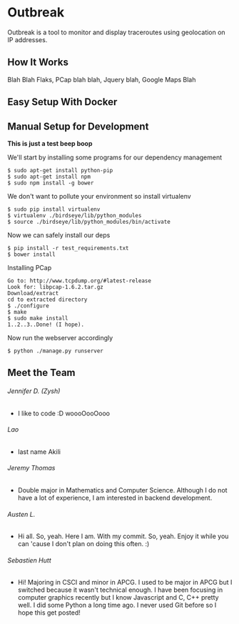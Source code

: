 Outbreak
=====

Outbreak is a tool to monitor and display traceroutes using geolocation on IP addresses.

How It Works
----
Blah Blah Flaks, PCap blah blah, Jquery blah, Google Maps Blah

Easy Setup With Docker
-----

Manual Setup for Development
-----
**This is just a test beep boop**

We'll start by installing some programs for our dependency management
```
$ sudo apt-get install python-pip 
$ sudo apt-get install npm
$ sudo npm install -g bower
```

We don't want to pollute your environment so install virtualenv
```
$ sudo pip install virtualenv
$ virtualenv ./birdseye/lib/python_modules
$ source ./birdseye/lib/python_modules/bin/activate
```

Now we can safely install our deps
```
$ pip install -r test_requirements.txt
$ bower install
```

Installing PCap
```
Go to: http://www.tcpdump.org/#latest-release
Look for: libpcap-1.6.2.tar.gz
Download/extract
cd to extracted directory
$ ./configure
$ make
$ sudo make install
1..2..3..Done! (I hope).
```

Now run the webserver accordingly
```
$ python ./manage.py runserver
```

Meet the Team
-----
###### Jennifer D. (Zysh)
* I like to code :D woooOooOooo

###### Lao
* last name Akili

###### Jeremy Thomas
* Double major in Mathematics and Computer Science. Although I do not have a lot of experience, I am interested in backend development.

###### Austen L.
* Hi all. So, yeah. Here I am. With my commit. So, yeah. Enjoy it while you can 'cause I don't plan on doing this often. :)

###### Sebastien Hutt
* Hi! Majoring in CSCI and minor in APCG. I used to be major in APCG but I switched because it wasn't technical enough.
I have been focusing in computer graphics recently but I know Javascript and C, C++ pretty well. I did some Python a long time ago. I never used Git before so I hope this get posted!
